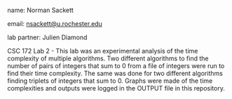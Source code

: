 name: Norman Sackett

email: nsackett@u.rochester.edu

lab partner: Julien Diamond

CSC 172 Lab 2 - This lab was an experimental analysis of the time complexity of multiple algorithms. Two different algorithms to find the number of pairs of integers that sum to 0 from a file of integers were run to find their time complexity. The same was done for two different algorithms finding triplets of integers that sum to 0. Graphs were made of the time complexities and outputs were logged in the OUTPUT file in this repository.
